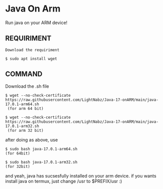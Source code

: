 # Java On Arm
Run java on your ARM device!

## REQUIRIMENT
```sh-session
Download the requiriment

$ sudo apt install wget
```

## COMMAND
Download the .sh file
```sh-session
$ wget --no-check-certificate https://raw.githubusercontent.com/LightNabz/Java-17-onARM/main/java-17.0.1-arm64.sh
 (for arm 64 bit)
 
$ wget --no-check-certificate https://raw.githubusercontent.com/LightNabz/Java-17-onARM/main/java-17.0.1-arm32.sh 
 (for arm 32 bit)
 ```
 after doing as above, use
 
 ```sh-session
 $ sudo bash java-17.0.1-arm64.sh
 (for 64bit)
 
 $ sudo bash java-17.0.1-arm32.sh
 (for 32bit)
 ```
and yeah, java has sucsesfully installed on your arm device.
if you wants install java on termux, just change /usr to $PREFIX/usr :)

